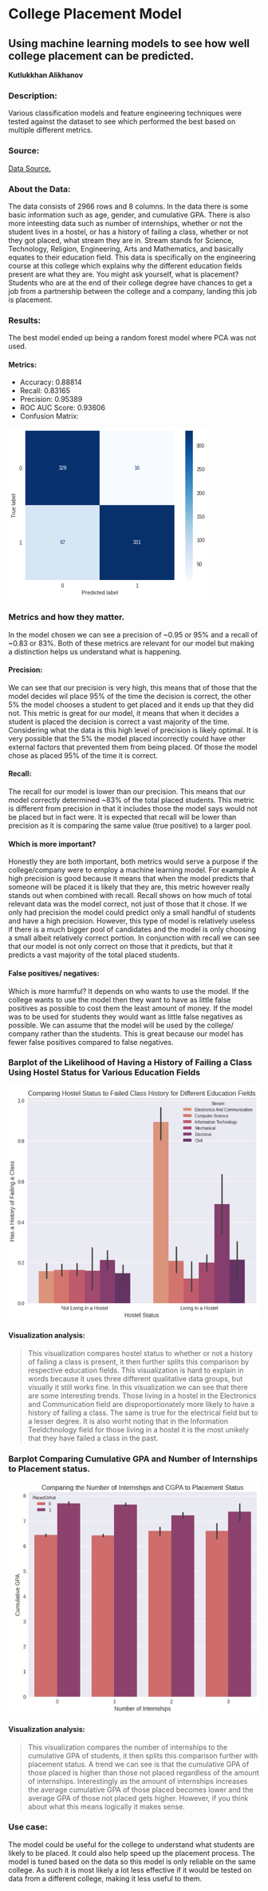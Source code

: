 # College Placement Model
## Using machine learning models to see how well college placement can be predicted.

**Kutlukkhan Alikhanov**

### Description:
Various classification models and feature engineering techniques were tested against the dataset to see which performed the best based on multiple different metrics. 

### Source:
[Data Source.](https://www.kaggle.com/datasets/tejashvi14/engineering-placements-prediction?select=collegePlace.csv)

### About the Data:
The data consists of 2966 rows and 8 columns. In the data there is some basic information such as age, gender, and cumulative GPA. There is also more inteesting data such as number of internships, whether or not the student lives in a hostel, or has a history of failing a class, whether or not they got placed, what stream they are in. Stream stands for Science, Technology, Religion, Engineering, Arts and Mathematics, and basically equates to their education field. This data is specifically on the engineering course at this college which explains why the different education fields present are what they are. You might ask yourself, what is placement? Students who are at the end of their college degree have chances to get a job from a partnership between the college and a company, landing this job is placement.

### Results:
The best model ended up being a random forest model where PCA was not used.

#### Metrics:
- Accuracy: 0.88814
- Recall: 0.83165
- Precision: 0.95389
- ROC AUC Score: 0.93606
- Confusion Matrix:


![confusion_matrix](confusion_matrix.png)

### Metrics and how they matter.
In the model chosen we can see a precision of ~0.95 or 95% and a recall of ~0.83 or 83%. Both of these metrics are relevant for our model but making a distinction helps us understand what is happening. 
#### Precision:
We can see that our precision is very high, this means that of those that the model decides wil place 95% of the time the decision is correct, the other 5% the model chooses a student to get placed and it ends up that they did not. This metric is great for our model, it means that when it decides a student is placed the decision is correct a vast majority of the time. Considering what the data is this high level of precision is likely optimal. It is very possible that the 5% the model placed incorrectly could have other external factors that prevented them from being placed. Of those the model chose as placed 95% of the time it is correct.
#### Recall:
The recall for our model is lower than our precision. This means that our model correctly determined ~83% of the total placed students. This metric is different from precision in that it includes those the model says would not be placed but in fact were. It is expected that recall will be lower than precision as it is comparing the same value (true positive) to a larger pool.
#### Which is more important?
Honestly they are both important, both metrics would serve a purpose if the college/company were to employ a machine learning model. For example A high precision is good because it means that when the model predicts that someone will be placed it is likely that they are, this metric however really stands out when combined with recall. Recall shows on how much of total relevant data was the model correct, not just of those that it chose. If we only had precision the model could predict only a small handful of students and have a high precision. However, this type of model is relatively useless if there is a much bigger pool of candidates and the model is only choosing a small albeit relatively correct portion. In conjunction with recall we can see that our model is not only correct on those that it predicts, but that it predicts a vast majority of the total placed students.
#### False positives/ negatives:
Which is more harmful? It depends on who wants to use the model. If the college wants to use the model then they want to have as little false positives as possible to cost them the least amount of money. If the model was to be used for students they would want as little false negatives as possible. We can assume that the model will be used by the college/ company rather than the students. This is great because our model has fewer false positives compared to false negatives. 

### Barplot of the Likelihood of Having a History of Failing a Class Using Hostel Status for Various Education Fields
![hostel_barplot](college_placement_hostel_comparison.PNG)
#### Visualization analysis:
> This visualization compares hostel status to whether or not a history of failing a class is present, it then further splits this comparison by respective education fields. This visualization is hard to explain in words because it uses three different qualitative data groups, but visually it still works fine. In this visualization we can see that there are some interesting trends. Those living in a hostel in the Electronics and Communication field are disproportionately more likely to have a history of failing a class. The same is true for the electrical field but to a lesser degree. It is also worht noting that in the Information Teeldchnology field for those living in a hostel it is the most unikely that they have failed a class in the past.

### Barplot Comparing Cumulative GPA and Number of Internships to Placement status.
![placement_barplot](college_placement_internship_gpa_comparison.PNG)
#### Visualization analysis:
> This visualization compares the number of internships to the cumulative GPA of students, it then splits this comparison further with placement status. A trend we can see is that the cumulative GPA of those placed is higher than those not placed regardless of the amount of internships. Interestingly as the amount of internships increases the average cumulative GPA of those placed becomes lower and the average GPA of those not placed gets higher. However, if you think about what this means logically it makes sense. 

### Use case:
The model could be useful for the college to understand what students are likely to be placed. It could also help speed up the placement process. The model is tuned based on the data so this model is only reliable on the same college. As such it is most likely a lot less effective if it would be tested on data from a different college, making it less useful to them.
